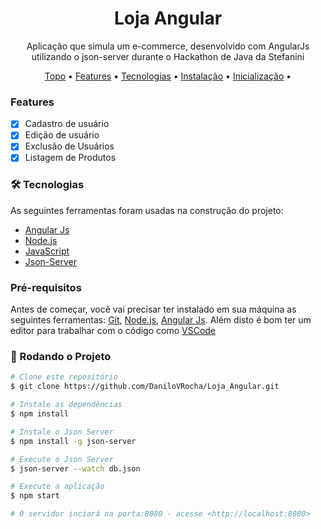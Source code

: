 <h1 align="center">Loja Angular</h1>
<p align="center">Aplicação que simula um e-commerce, desenvolvido com AngularJs utilizando o json-server durante o Hackathon de Java da Stefanini</p>

<p align="center">
 <a href="#loja-angular">Topo</a> •
 <a href="#-features">Features</a> •
 <a href="#-tecnologias">Tecnologias</a> • 
 <a href="#contribuicao">Instalação</a> • 
 <a href="#licenc-a">Inicialização</a> • 
</p>

### Features

- [x] Cadastro de usuário
- [x] Edição de usuário
- [x] Exclusão de Usuários
- [x] Listagem de Produtos

### 🛠 Tecnologias

As seguintes ferramentas foram usadas na construção do projeto:

- [Angular Js](https://angularjs.org/)
- [Node.js](https://nodejs.org/en/)
- [JavaScript](https://www.javascript.com/)
- [Json-Server](https://www.npmjs.com/package/json-server)

### Pré-requisitos

Antes de começar, você vai precisar ter instalado em sua máquina as seguintes ferramentas:
[Git](https://git-scm.com), [Node.js](https://nodejs.org/en/), [Angular Js](https://angular.io/cli).
Além disto é bom ter um editor para trabalhar com o código como [VSCode](https://code.visualstudio.com/)

### 🎲 Rodando o Projeto

```bash
# Clone este repositório
$ git clone https://github.com/DaniloVRocha/Loja_Angular.git

# Instale as dependências
$ npm install

# Instale o Json Server
$ npm install -g json-server

# Execute o Json Server
$ json-server --watch db.json

# Execute a aplicação 
$ npm start

# O servidor inciará na porta:8080 - acesse <http://localhost:8080>
```
